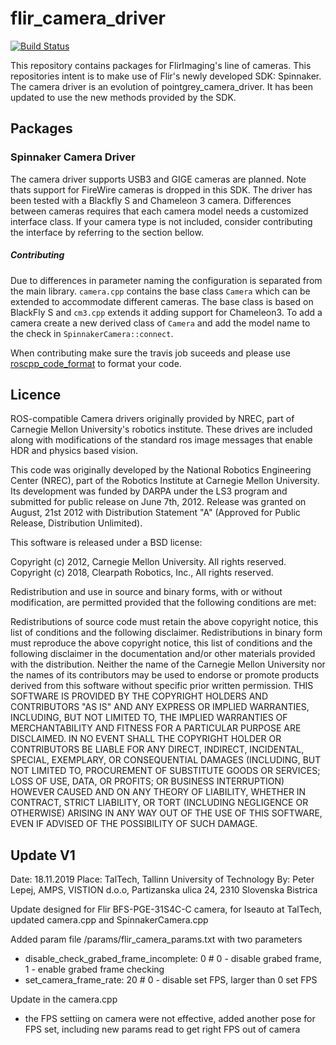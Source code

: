 # flir_camera_driver

[![Build Status](https://travis-ci.org/ros-drivers/flir_camera_driver.png?branch=kinetic-devel)](https://travis-ci.org/ros-drivers/flir_camera_driver)

This repository contains packages for FlirImaging's line of cameras. This repositories intent is to make use of Flir's newly developed SDK: Spinnaker. The camera driver is an evolution of pointgrey_camera_driver. It has been updated to use the new methods provided by the SDK.

## Packages

### Spinnaker Camera Driver
The camera driver supports USB3 and GIGE cameras are planned. Note thats support for FireWire cameras is dropped in this SDK. The driver has been tested with a Blackfly S and Chameleon 3 camera. Differences between cameras requires that each camera model needs a customized interface class.  If your camera type is not included, consider contributing the interface by referring to the section bellow.

##### Contributing
Due to differences in parameter naming the configuration is separated from the main library. `camera.cpp` contains the base class `Camera` which can be extended to accommodate different cameras. The base class is based on BlackFly S and `cm3.cpp` extends it adding support for Chameleon3. To add a camera create a new derived class of `Camera` and add the model name to the check in `SpinnakerCamera::connect`.

When contributing make sure the travis job suceeds and please use [roscpp_code_format](https://github.com/davetcoleman/roscpp_code_format) to format your code.

## Licence
ROS-compatible Camera drivers originally provided by NREC, part of Carnegie Mellon University's robotics institute.
These drives are included along with modifications of the standard ros image messages that enable HDR and physics based vision.

This code was originally developed by the National Robotics Engineering Center (NREC), part of the Robotics Institute at Carnegie Mellon University. Its development was funded by DARPA under the LS3 program and submitted for public release on June 7th, 2012. Release was granted on August, 21st 2012 with Distribution Statement "A" (Approved for Public Release, Distribution Unlimited).

This software is released under a BSD license:

Copyright (c) 2012, Carnegie Mellon University. All rights reserved.  
Copyright (c) 2018, Clearpath Robotics, Inc., All rights reserved.

Redistribution and use in source and binary forms, with or without modification, are permitted provided that the following conditions are met:

Redistributions of source code must retain the above copyright notice, this list of conditions and the following disclaimer.
Redistributions in binary form must reproduce the above copyright notice, this list of conditions and the following disclaimer in the documentation and/or other materials provided with the distribution.
Neither the name of the Carnegie Mellon University nor the names of its contributors may be used to endorse or promote products derived from this software without specific prior written permission.
THIS SOFTWARE IS PROVIDED BY THE COPYRIGHT HOLDERS AND CONTRIBUTORS "AS IS" AND ANY EXPRESS OR IMPLIED WARRANTIES, INCLUDING, BUT NOT LIMITED TO, THE IMPLIED WARRANTIES OF MERCHANTABILITY AND FITNESS FOR A PARTICULAR PURPOSE ARE DISCLAIMED. IN NO EVENT SHALL THE COPYRIGHT HOLDER OR CONTRIBUTORS BE LIABLE FOR ANY DIRECT, INDIRECT, INCIDENTAL, SPECIAL, EXEMPLARY, OR CONSEQUENTIAL DAMAGES (INCLUDING, BUT NOT LIMITED TO, PROCUREMENT OF SUBSTITUTE GOODS OR SERVICES; LOSS OF USE, DATA, OR PROFITS; OR BUSINESS INTERRUPTION) HOWEVER CAUSED AND ON ANY THEORY OF LIABILITY, WHETHER IN CONTRACT, STRICT LIABILITY, OR TORT (INCLUDING NEGLIGENCE OR OTHERWISE) ARISING IN ANY WAY OUT OF THE USE OF THIS SOFTWARE, EVEN IF ADVISED OF THE POSSIBILITY OF SUCH DAMAGE.

## Update V1
Date: 18.11.2019
Place: TalTech, Tallinn University of Technology
By: Peter Lepej, AMPS, VISTION d.o.o, Partizanska ulica 24, 2310 Slovenska Bistrica

Update designed for Flir BFS-PGE-31S4C-C camera, for Iseauto at TalTech, updated camera.cpp and SpinnakerCamera.cpp

Added param file /params/flir_camera_params.txt with two parameters
- disable_check_grabed_frame_incomplete: 0    # 0 - disable grabed frame, 1 - enable grabed frame checking
- set_camera_frame_rate: 20  # 0 - disable set FPS, larger than 0 set FPS 

Update in the camera.cpp
- the FPS settiing on camera were not effective, added another pose for FPS set, including new params read to get right FPS out of camera
